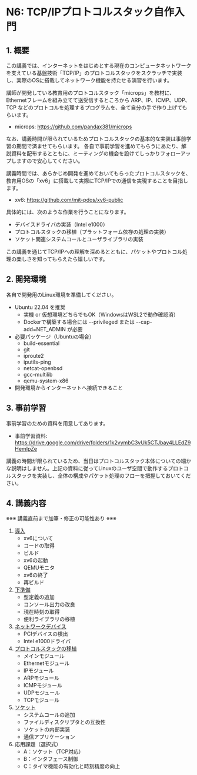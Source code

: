 # N6: TCP/IPプロトコルスタック自作入門

## 1. 概要

この講義では、インターネットをはじめとする現在のコンピュータネットワークを支えている基盤技術「TCP/IP」のプロトコルスタックをスクラッチで実装し、実際のOSに搭載してネットワーク機能を持たせる演習を行います。

講師が開発している教育用のプロトコルスタック「microps」を教材に、Ethernetフレームを組み立てて送受信するところから ARP、IP、ICMP、UDP、TCP などのプロトコルを処理するプログラムを、全て自分の手で作り上げてもらいます。

+ microps: https://github.com/pandax381/microps

なお、講義時間が限られているためプロトコルスタックの基本的な実装は事前学習の期間で済ませてもらいます。
各自で事前学習を進めてもらうにあたり、解説資料を配布するとともに、ミーティングの機会を設けてしっかりフォローアップしますので安心してください。

講義時間では、あらかじめ開発を進めておいてもらったプロトコルスタックを、教育用OSの「xv6」に搭載して実際にTCP/IPでの通信を実現することを目指します。

+ xv6: https://github.com/mit-pdos/xv6-public

具体的には、次のような作業を行うことになります。

- デバイスドライバの実装（Intel e1000）
- プロトコルスタックの移植（プラットフォーム依存の処理の実装）
- ソケット関連システムコールとユーザライブラリの実装

この講義を通じてTCP/IPへの理解を深めるとともに、パケットやプロトコル処理の楽しさを知ってもらえたら嬉しいです。

## 2. 開発環境

各自で開発用のLinux環境を準備してください。

- Ubuntu 22.04 を推奨
    - 実機 or 仮想環境どちらでもOK（WindowsはWSL2で動作確認済）
    - Dockerで構築する場合には --privileged または --cap-add=NET_ADMIN が必要
- 必要パッケージ（Ubuntuの場合）
    - build-essential
    - git
    - iproute2
    - iputils-ping
    - netcat-openbsd
    - gcc-multilib
    - qemu-system-x86
- 開発環境からインターネットへ接続できること

## 3. 事前学習

事前学習のための資料を用意してあります。

+ 事前学習資料: https://drive.google.com/drive/folders/1k2vymbC3vUk5CTJbay4LLEdZ9HemIpZe

講義の時間が限られているため、当日はプロトコルスタック本体についての細かな説明はしません。上記の資料に従ってLinuxのユーザ空間で動作するプロトコルスタックを実装し、全体の構成やパケット処理のフローを把握しておいてください。

## 4. 講義内容

※※※ 講義直前まで加筆・修正の可能性あり ※※※

1. [導入](01.md)
    - xv6について
    - コードの取得
    - ビルド
    - xv6の起動
    - QEMUモニタ
    - xv6の終了
    - 再ビルド
2. [下準備](02.md)
    - 型定義の追加
    - コンソール出力の改良
    - 現在時刻の取得
    - 便利ライブラリの移植
3. [ネットワークデバイス](03.md)
    - PCIデバイスの検出
    - Intel e1000ドライバ
4. [プロトコルスタックの移植](04.md)
    - メインモジュール
    - Ethernetモジュール
    - IPモジュール
    - ARPモジュール
    - ICMPモジュール
    - UDPモジュール
    - TCPモジュール
5. [ソケット](05.md)
    - システムコールの追加
    - ファイルディスクリプタとの互換性
    - ソケットの内部実装
    - 通信アプリケーション
6. 応用課題（選択式）
    - A：ソケット（TCP対応）
    - B：インタフェース制御
    - C：タイマ機能の有効化と時刻精度の向上